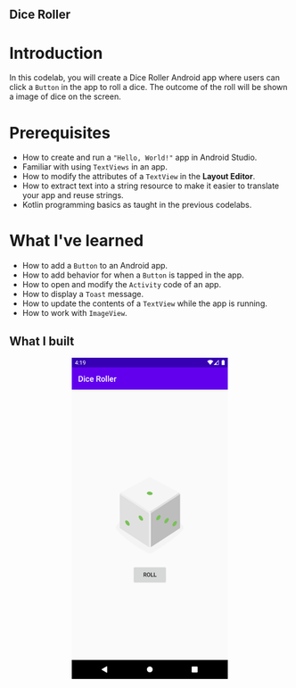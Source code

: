 ## Dice Roller

# Introduction

In this codelab, you will create a Dice Roller Android app where users can click a `Button` in the app to roll a dice. The outcome of the roll will be shown a image of dice on the screen.

# Prerequisites

* How to create and run a `"Hello, World!"` app in Android Studio.
* Familiar with using `TextViews` in an app.
* How to modify the attributes of a `TextView` in the **Layout Editor**.
* How to extract text into a string resource to make it easier to translate your app and reuse strings.
* Kotlin programming basics as taught in the previous codelabs.

# What I've learned

* How to add a `Button` to an Android app.
* How to add behavior for when a `Button` is tapped in the app.
* How to open and modify the `Activity` code of an app.
* How to display a `Toast` message.
* How to update the contents of a `TextView` while the app is running.
* How to work with `ImageView`.

## What I built

<p align="center">
  <img src="https://raw.githubusercontent.com/lintonjr/AndroidBasics/master/DiceRoller/imgs/diceroller.png" alt="DiceRoller screen" width="280">
</p>